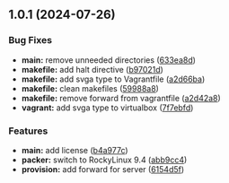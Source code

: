 ## 1.0.1 (2024-07-26)


### Bug Fixes

* **main:** remove unneeded directories ([633ea8d](https://github.com/yamadharma/net-os-admin-lab-code/commit/633ea8da1330db73e17393b7d0d8dbec09dd5bba))
* **makefile:** add halt directive ([b97021d](https://github.com/yamadharma/net-os-admin-lab-code/commit/b97021d46ff71b0132ca0d2cff27347b93fc6684))
* **makefile:** add svga type to Vagrantfile ([a2d66ba](https://github.com/yamadharma/net-os-admin-lab-code/commit/a2d66ba60218ede25b63baea37b822eb961344b5))
* **makefile:** clean makefiles ([59988a8](https://github.com/yamadharma/net-os-admin-lab-code/commit/59988a8dac5646942c42330c36d5e3159fca0d21))
* **makefile:** remove forward from vagrantfile ([a2d42a8](https://github.com/yamadharma/net-os-admin-lab-code/commit/a2d42a8273749c5fd897913bf214cb556ced7a93))
* **vagrant:** add svga type to virtualbox ([7f7ebfd](https://github.com/yamadharma/net-os-admin-lab-code/commit/7f7ebfd27a9464663e47901a62cb227394afa205))


### Features

* **main:** add license ([b4a977c](https://github.com/yamadharma/net-os-admin-lab-code/commit/b4a977c301b27db51c7085faebe3a72584bc21e6))
* **packer:** switch to RockyLinux 9.4 ([abb9cc4](https://github.com/yamadharma/net-os-admin-lab-code/commit/abb9cc4852196b34c7030017d8b2a038e7a60d3e))
* **provision:** add forward for server ([6154d5f](https://github.com/yamadharma/net-os-admin-lab-code/commit/6154d5fd8c6166967187340125a8ffcd2ad5aed6))




